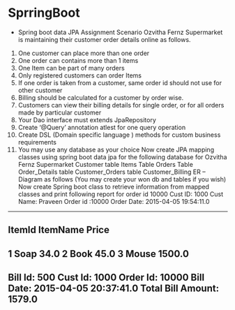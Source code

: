 # SprringBoot

* Spring boot data JPA Assignment
  Scenario
  Ozvitha Fernz Supermarket is maintaining their customer order details online as follows.
1. One customer can place more than one order
2. One order can contains more than 1 items
3. One Item can be part of many orders
4. Only registered customers can order Items
5. If one order is taken from a customer, same order id should not use for other customer
6. Billing should be calculated for a customer by order wise.
7. Customers can view their billing details for single order, or for all orders made by
   particular customer
8. Your Dao interface must extends JpaRepository
9. Create ‘@Query’ annotation atlest for one query operation
10. Create DSL (Domain specific language ) methods for custom business requirements
11. You may use any database as your choice
    Now create JPA mapping classes using spring boot data jpa for the following database for
    Ozvitha Fernz Supermarket
    Customer table
    Items Table
    Orders Table
    Order_Details table
    Customer_Orders table
    Customer_Billing
    ER – Diagram as follows (You may create your won db and tables if you wish)
    Now create Spring boot class to retrieve information from mapped classes
    and print following report for order id 10000
    Cust ID: 1000
    Cust Name: Praveen
    Order id :10000
    Order Date: 2015-04-05 19:54:11.0
--------------------------------------
ItemId ItemName Price
--------------------------------------
1 Soap 34.0
2 Book 45.0
3 Mouse 1500.0
--------------------------------------
Bill Id: 500
Cust Id: 1000
Order Id: 10000
Bill Date: 2015-04-05 20:37:41.0
Total Bill Amount: 1579.0
-------------------------------------- 